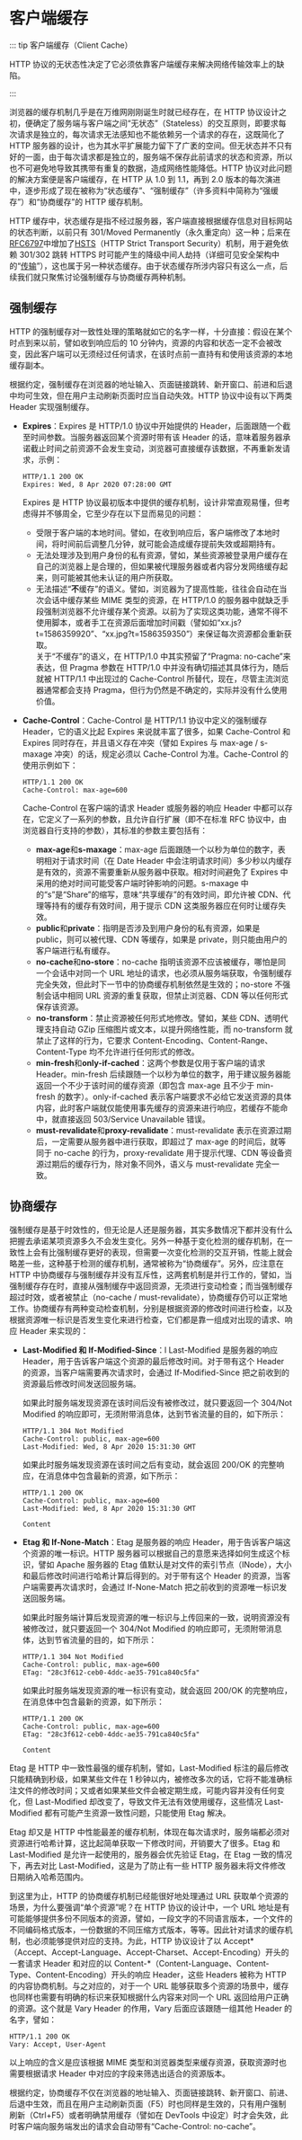 # 客户端缓存

::: tip 客户端缓存（Client Cache）

HTTP 协议的无状态性决定了它必须依靠客户端缓存来解决网络传输效率上的缺陷。

:::

浏览器的缓存机制几乎是在万维网刚刚诞生时就已经存在，在 HTTP 协议设计之初，便确定了服务端与客户端之间“无状态”（Stateless）的交互原则，即要求每次请求是独立的，每次请求无法感知也不能依赖另一个请求的存在，这既简化了 HTTP 服务器的设计，也为其水平扩展能力留下了广袤的空间。但无状态并不只有好的一面，由于每次请求都是独立的，服务端不保存此前请求的状态和资源，所以也不可避免地导致其携带有重复的数据，造成网络性能降低。HTTP 协议对此问题的解决方案便是客户端缓存，在 HTTP 从 1.0 到 1.1，再到 2.0 版本的每次演进中，逐步形成了现在被称为“状态缓存”、“强制缓存”（许多资料中简称为“强缓存”）和“协商缓存”的 HTTP 缓存机制。

HTTP 缓存中，状态缓存是指不经过服务器，客户端直接根据缓存信息对目标网站的状态判断，以前只有 301/Moved Permanently（永久重定向）这一种；后来在[RFC6797](https://tools.ietf.org/html/rfc6797)中增加了[HSTS](https://en.wikipedia.org/wiki/HTTP_Strict_Transport_Security)（HTTP Strict Transport Security）机制，用于避免依赖 301/302 跳转 HTTPS 时可能产生的降级中间人劫持（详细可见安全架构中的“[传输](../system-security/transport-security.html)”），这也属于另一种状态缓存。由于状态缓存所涉内容只有这么一点，后续我们就只聚焦讨论强制缓存与协商缓存两种机制。

## 强制缓存

HTTP 的强制缓存对一致性处理的策略就如它的名字一样，十分直接：假设在某个时点到来以前，譬如收到响应后的 10 分钟内，资源的内容和状态一定不会被改变，因此客户端可以无须经过任何请求，在该时点前一直持有和使用该资源的本地缓存副本。

根据约定，强制缓存在浏览器的地址输入、页面链接跳转、新开窗口、前进和后退中均可生效，但在用户主动刷新页面时应当自动失效。HTTP 协议中设有以下两类 Header 实现强制缓存。

- **Expires**：Expires 是 HTTP/1.0 协议中开始提供的 Header，后面跟随一个截至时间参数。当服务器返回某个资源时带有该 Header 的话，意味着服务器承诺截止时间之前资源不会发生变动，浏览器可直接缓存该数据，不再重新发请求，示例：

  ```http
  HTTP/1.1 200 OK
  Expires: Wed, 8 Apr 2020 07:28:00 GMT
  ```

  Expires 是 HTTP 协议最初版本中提供的缓存机制，设计非常直观易懂，但考虑得并不够周全，它至少存在以下显而易见的问题：

  - 受限于客户端的本地时间。譬如，在收到响应后，客户端修改了本地时间，将时间前后调整几分钟，就可能会造成缓存提前失效或超期持有。
  - 无法处理涉及到用户身份的私有资源，譬如，某些资源被登录用户缓存在自己的浏览器上是合理的，但如果被代理服务器或者内容分发网络缓存起来，则可能被其他未认证的用户所获取。
  - 无法描述“**不**缓存”的语义。譬如，浏览器为了提高性能，往往会自动在当次会话中缓存某些 MIME 类型的资源，在 HTTP/1.0 的服务器中就缺乏手段强制浏览器不允许缓存某个资源。以前为了实现这类功能，通常不得不使用脚本，或者手工在资源后面增加时间戳（譬如如“xx.js?t=1586359920”、“xx.jpg?t=1586359350”）来保证每次资源都会重新获取。<br/>关于“不缓存”的语义，在 HTTP/1.0 中其实预留了“Pragma: no-cache”来表达，但 Pragma 参数在 HTTP/1.0 中并没有确切描述其具体行为，随后就被 HTTP/1.1 中出现过的 Cache-Control 所替代，现在，尽管主流浏览器通常都会支持 Pragma，但行为仍然是不确定的，实际并没有什么使用价值。

- **Cache-Control**：Cache-Control 是 HTTP/1.1 协议中定义的强制缓存 Header，它的语义比起 Expires 来说就丰富了很多，如果 Cache-Control 和 Expires 同时存在，并且语义存在冲突（譬如 Expires 与 max-age / s-maxage 冲突）的话，规定必须以 Cache-Control 为准。Cache-Control 的使用示例如下：

  ```http
  HTTP/1.1 200 OK
  Cache-Control: max-age=600
  ```

  Cache-Control 在客户端的请求 Header 或服务器的响应 Header 中都可以存在，它定义了一系列的参数，且允许自行扩展（即不在标准 RFC 协议中，由浏览器自行支持的参数），其标准的参数主要包括有：

  - **max-age**和**s-maxage**：max-age 后面跟随一个以秒为单位的数字，表明相对于请求时间（在 Date Header 中会注明请求时间）多少秒以内缓存是有效的，资源不需要重新从服务器中获取。相对时间避免了 Expires 中采用的绝对时间可能受客户端时钟影响的问题。s-maxage 中的“s”是“Share”的缩写，意味“共享缓存”的有效时间，即允许被 CDN、代理等持有的缓存有效时间，用于提示 CDN 这类服务器应在何时让缓存失效。
  - **public**和**private**：指明是否涉及到用户身份的私有资源，如果是 public，则可以被代理、CDN 等缓存，如果是 private，则只能由用户的客户端进行私有缓存。
  - **no-cache**和**no-store**：no-cache 指明该资源不应该被缓存，哪怕是同一个会话中对同一个 URL 地址的请求，也必须从服务端获取，令强制缓存完全失效，但此时下一节中的协商缓存机制依然是生效的；no-store 不强制会话中相同 URL 资源的重复获取，但禁止浏览器、CDN 等以任何形式保存该资源。
  - **no-transform**：禁止资源被任何形式地修改。譬如，某些 CDN、透明代理支持自动 GZip 压缩图片或文本，以提升网络性能，而 no-transform 就禁止了这样的行为，它要求 Content-Encoding、Content-Range、Content-Type 均不允许进行任何形式的修改。
  - **min-fresh**和**only-if-cached**：这两个参数是仅用于客户端的请求 Header。min-fresh 后续跟随一个以秒为单位的数字，用于建议服务器能返回一个不少于该时间的缓存资源（即包含 max-age 且不少于 min-fresh 的数字）。only-if-cached 表示客户端要求不必给它发送资源的具体内容，此时客户端就仅能使用事先缓存的资源来进行响应，若缓存不能命中，就直接返回 503/Service Unavailable 错误。
  - **must-revalidate**和**proxy-revalidate**：must-revalidate 表示在资源过期后，一定需要从服务器中进行获取，即超过了 max-age 的时间后，就等同于 no-cache 的行为，proxy-revalidate 用于提示代理、CDN 等设备资源过期后的缓存行为，除对象不同外，语义与 must-revalidate 完全一致。

## 协商缓存

强制缓存是基于时效性的，但无论是人还是服务器，其实多数情况下都并没有什么把握去承诺某项资源多久不会发生变化。另外一种基于变化检测的缓存机制，在一致性上会有比强制缓存更好的表现，但需要一次变化检测的交互开销，性能上就会略差一些，这种基于检测的缓存机制，通常被称为“协商缓存”。另外，应注意在 HTTP 中协商缓存与强制缓存并没有互斥性，这两套机制是并行工作的，譬如，当强制缓存存在时，直接从强制缓存中返回资源，无须进行变动检查；而当强制缓存超过时效，或者被禁止（no-cache / must-revalidate），协商缓存仍可以正常地工作。协商缓存有两种变动检查机制，分别是根据资源的修改时间进行检查，以及根据资源唯一标识是否发生变化来进行检查，它们都是靠一组成对出现的请求、响应 Header 来实现的：

- **Last-Modified 和 If-Modified-Since**：l Last-Modified 是服务器的响应 Header，用于告诉客户端这个资源的最后修改时间。对于带有这个 Header 的资源，当客户端需要再次请求时，会通过 If-Modified-Since 把之前收到的资源最后修改时间发送回服务端。

  如果此时服务端发现资源在该时间后没有被修改过，就只要返回一个 304/Not Modified 的响应即可，无须附带消息体，达到节省流量的目的，如下所示：

  ```http
  HTTP/1.1 304 Not Modified
  Cache-Control: public, max-age=600
  Last-Modified: Wed, 8 Apr 2020 15:31:30 GMT
  ```

  如果此时服务端发现资源在该时间之后有变动，就会返回 200/OK 的完整响应，在消息体中包含最新的资源，如下所示：

  ```http
  HTTP/1.1 200 OK
  Cache-Control: public, max-age=600
  Last-Modified: Wed, 8 Apr 2020 15:31:30 GMT

  Content
  ```

- **Etag 和 If-None-Match**：Etag 是服务器的响应 Header，用于告诉客户端这个资源的唯一标识。HTTP 服务器可以根据自己的意愿来选择如何生成这个标识，譬如 Apache 服务器的 Etag 值默认是对文件的索引节点（INode），大小和最后修改时间进行哈希计算后得到的。对于带有这个 Header 的资源，当客户端需要再次请求时，会通过 If-None-Match 把之前收到的资源唯一标识发送回服务端。

  如果此时服务端计算后发现资源的唯一标识与上传回来的一致，说明资源没有被修改过，就只要返回一个 304/Not Modified 的响应即可，无须附带消息体，达到节省流量的目的，如下所示：

  ```http
  HTTP/1.1 304 Not Modified
  Cache-Control: public, max-age=600
  ETag: "28c3f612-ceb0-4ddc-ae35-791ca840c5fa"
  ```

  如果此时服务端发现资源的唯一标识有变动，就会返回 200/OK 的完整响应，在消息体中包含最新的资源，如下所示：

  ```http
  HTTP/1.1 200 OK
  Cache-Control: public, max-age=600
  ETag: "28c3f612-ceb0-4ddc-ae35-791ca840c5fa"
  
  Content
  ```

Etag 是 HTTP 中一致性最强的缓存机制，譬如，Last-Modified 标注的最后修改只能精确到秒级，如果某些文件在 1 秒钟以内，被修改多次的话，它将不能准确标注文件的修改时间；又或者如果某些文件会被定期生成，可能内容并没有任何变化，但 Last-Modified 却改变了，导致文件无法有效使用缓存，这些情况 Last-Modified 都有可能产生资源一致性问题，只能使用 Etag 解决。

Etag 却又是 HTTP 中性能最差的缓存机制，体现在每次请求时，服务端都必须对资源进行哈希计算，这比起简单获取一下修改时间，开销要大了很多。Etag 和 Last-Modified 是允许一起使用的，服务器会优先验证 Etag，在 Etag 一致的情况下，再去对比 Last-Modified，这是为了防止有一些 HTTP 服务器未将文件修改日期纳入哈希范围内。

到这里为止，HTTP 的协商缓存机制已经能很好地处理通过 URL 获取单个资源的场景，为什么要强调“单个资源”呢？在 HTTP 协议的设计中，一个 URL 地址是有可能能够提供多份不同版本的资源，譬如，一段文字的不同语言版本，一个文件的不同编码格式版本，一份数据的不同压缩方式版本，等等。因此针对请求的缓存机制，也必须能够提供对应的支持。为此，HTTP 协议设计了以 Accept*（Accept、Accept-Language、Accept-Charset、Accept-Encoding）开头的一套请求 Header 和对应的以 Content-*（Content-Language、Content-Type、Content-Encoding）开头的响应 Header，这些 Headers 被称为 HTTP 的内容协商机制。与之对应的，对于一个 URL 能够获取多个资源的场景中，缓存也同样也需要有明确的标识来获知根据什么内容来对同一个 URL 返回给用户正确的资源。这个就是 Vary Header 的作用，Vary 后面应该跟随一组其他 Header 的名字，譬如：

```http
HTTP/1.1 200 OK
Vary: Accept, User-Agent
```

以上响应的含义是应该根据 MIME 类型和浏览器类型来缓存资源，获取资源时也需要根据请求 Header 中对应的字段来筛选出适合的资源版本。

根据约定，协商缓存不仅在浏览器的地址输入、页面链接跳转、新开窗口、前进、后退中生效，而且在用户主动刷新页面（F5）时也同样是生效的，只有用户强制刷新（Ctrl+F5）或者明确禁用缓存（譬如在 DevTools 中设定）时才会失效，此时客户端向服务端发出的请求会自动带有“Cache-Control: no-cache”。
